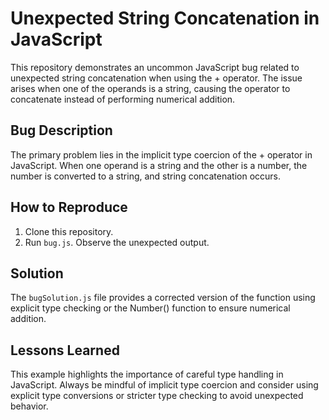 # Unexpected String Concatenation in JavaScript
This repository demonstrates an uncommon JavaScript bug related to unexpected string concatenation when using the + operator.  The issue arises when one of the operands is a string, causing the operator to concatenate instead of performing numerical addition.

## Bug Description
The primary problem lies in the implicit type coercion of the + operator in JavaScript. When one operand is a string and the other is a number, the number is converted to a string, and string concatenation occurs.

## How to Reproduce
1. Clone this repository.
2. Run `bug.js`. Observe the unexpected output. 

## Solution
The `bugSolution.js` file provides a corrected version of the function using explicit type checking or the Number() function to ensure numerical addition.

## Lessons Learned
This example highlights the importance of careful type handling in JavaScript. Always be mindful of implicit type coercion and consider using explicit type conversions or stricter type checking to avoid unexpected behavior.
